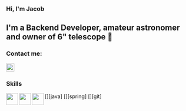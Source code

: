 ### Hi, I'm Jacob

## I'm a Backend Developer, amateur astronomer and owner of 6" telescope 🔭

### Contact me:

[<img align="center" alt="" width="22px" src="https://github.com/iconic/open-iconic/blob/master/svg/linkedin.svg">][linkedin]
<br>

### Skills
[<img align="left" alt="" width="32px" src="">][java]
[<img align="left" alt="" width="32px" src="">][spring]
[<img align="left" alt="" width="32px" src="">][git]



[linkedin]: https://www.linkedin.com/in/jakub-kupczyk